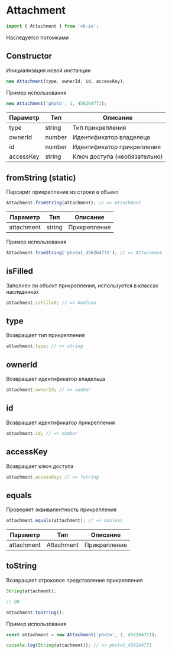 # Attachment

```js
import { Attachment } from 'vk-io';
```

Наследуется потомками

## Constructor
Инициализация новой инстанции

```js
new Attachment(type, ownerId, id, accessKey);
```

Пример использования

```js
new Attachment('photo', 1, 456264771);
```

| Параметр  | Тип    | Описание                     |
|-----------|--------|------------------------------|
| type      | string | Тип прикрепления             |
| ownerId   | number | Идентификатор владелеца      |
| id        | number | Идентификатор прикрепления   |
| accessKey | string | Ключ доступа (необязательно) |

## fromString (static)
Парсирит прикрепление из строки в объект

```js
Attachment.fromString(attachment); // => Attachment
```

| Параметр   | Тип    | Описание     |
|------------|--------|--------------|
| attachment | string | Прикрепление |

Пример использования

```js
Attachment.fromString('photo1_456264771'); // => Attachment
```

## isFilled
Заполнен ли объект прикрепления, используется в классах наследниках

```js
attachment.isFilled; // => boolean
```

## type
Возвращает тип прикрепления

```js
attachment.type; // => string
```

## ownerId
Возвращает идентификатор владельца

```js
attachment.ownerId; // => number
```

## id
Возвращает идентификатор прикрепления

```js
attachment.id; // => number
```

## accessKey
Возвращает ключ доступа

```js
attachment.accessKey; // => ?string
```

## equals

Проверяет эквивалентность прикрепления

```js
attachment.equals(attachment); // => boolean
```

| Параметр   | Тип        | Описание     |
|------------|------------|--------------|
| attachment | Attachment | Прикрепление |

## toString
Возвращает строковое представление прикрепления

```js
String(attachment);

// OR

attachment.toString();
```

Пример использования

```js
const attachment = new Attachment('photo', 1, 456264771);

console.log(String(attachment)); // => photo1_456264771
```
